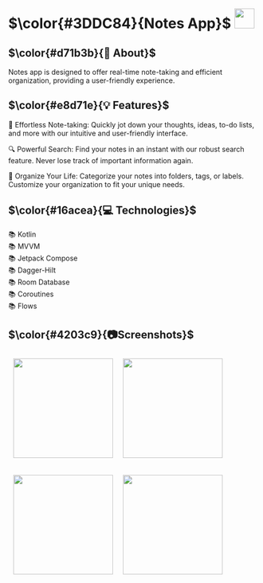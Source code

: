 # $\color{#3DDC84}{Notes  App}$  <img height="40" src="https://user-images.githubusercontent.com/25181517/117269608-b7dcfb80-ae58-11eb-8e66-6cc8753553f0.png" />

## $\color{#d71b3b}{🚀 About}$

Notes app is designed to offer real-time note-taking and efficient organization, providing a user-friendly experience.


## $\color{#e8d71e}{💡 Features}$

📝 Effortless Note-taking: Quickly jot down your thoughts, ideas, to-do lists, and more with our intuitive and user-friendly interface.

🔍 Powerful Search: Find your notes in an instant with our robust search feature. Never lose track of important information again.

📅 Organize Your Life: Categorize your notes into folders, tags, or labels. Customize your organization to fit your unique needs.


## $\color{#16acea}{💻 Technologies}$

📚 Kotlin
<br>
📚 MVVM
<br>
📚 Jetpack Compose
<br>
📚 Dagger-Hilt
<br>
📚 Room Database
<br>
📚 Coroutines
<br>
📚 Flows


## $\color{#4203c9}{📷Screenshots}$
[<img src="https://github.com/abdelrahmanmohamed19/Notes/assets/61879243/9606d77d-e174-475f-96f2-2fee21d1fb37" align="left"
width="200"
    hspace="10" vspace="10">](/screenShots/convert.jpg)
    
[<img src="/screenShots/compare.jpg" align="center"
width="200"
    hspace="10" vspace="10">](/screenShots/compare.jpg)

[<img src="/screenShots/favorite.jpg" align="left"
width="200"
    hspace="10" vspace="10">](/screenShots/favorite.jpg)
    [<img src="/screenShots/dialog.jpg" align="center"
width="200"
    hspace="10" vspace="10">](/screenShots/dialog.jpg)
